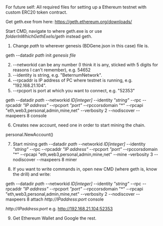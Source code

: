 For future self:
All required files for setting up a Ethereum testnet with custom ERC20 token contract.

Get geth.exe from here: https://geth.ethereum.org/downloads/

Start CMD, navigate to where geth.exe is or use <i>folderInWhichGethExeIs/geth</i> instead geth.

1) Change <i>path</i> to wherever genesis (BDGene.json in this case) file is.

geth --datadir <i>path</i> init <i>genesis file</i>

2) --networkid can be any number (I think it is any, sticked with 5 digits for reasons I can't remember), e.g. 54652
3) --identity is string, e.g. "BeternumNetwork".
4) --rpcaddr is IP address of PC where testnet is running, e.g. "192.168.21.104".
5) --rpcport is port at which you want to connect, e.g. "52353"

geth --datadir <i>path</i> --networkid <i>ID[integer]</i> --identity <i>"string"</i> --rpc --rpcaddr <i>"IP address"</i> --rpcport <i>"port"</i> --rpccorsdomain "*" --rpcapi "eth,web3,personal,admin,mine,net" --verbosity 2 --nodiscover --maxpeers 8 console

6) Creates new account, need one in order to start mining the chain.

personal.NewAccount()

7) Start mining
geth --datadir <i>path</i> --networkid <i>ID[integer]</i> --identity <i>"string"</i> --rpc --rpcaddr <i>"IP address"</i> --rpcport <i>"port"</i> --rpccorsdomain "*" --rpcapi "eth,web3,personal,admin,mine,net" --mine -verbosity 3 --nodiscover --maxpeers 8 miner

8) If you want to write commands in, open new CMD (where geth is, know the drill) and write:

geth --datadir <i>path</i> --networkid <i>ID[integer]</i> --identity <i>"string"</i> --rpc --rpcaddr <i>"IP address"</i> --rpcport <i>"port"</i> --rpccorsdomain "*" --rpcapi "eth,web3,personal,admin,mine,net" --verbosity 2 --nodiscover --maxpeers 8 attach <i>http://IPaddress:port</i> console

<i>http://IPaddress:port</i> e.g. http://192.168.21.104:52353

9) Get Ethereum Wallet and Google the rest.
